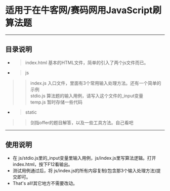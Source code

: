 # 适用于在牛客网/赛码网用JavaScript刷算法题
---
## 目录说明
* > index.html
基本的HTML文件，简单的引入了两个js文件而已。
* > js
>> index.js 入口文件，里面有3个常用输入处理方法。还有一个简单的示例  
>> stdio.js 算法题的输入用例，请写入这个文件的_input变量  
>> temp.js 暂时存储一些代码  
* > static
>> 剑指offer的题目解答，以及一些工具方法。自己看吧
---
## 使用说明
* 在 js/stdio.js里的_input变量里输入用例，js/index.js里写算法逻辑。打开index.html，按下F12看输出。
* 测试用例通过后，将 js/index.js的所有内容复制(包含那3个输入处理方法)提交即可。
* That's all!其它地方不需要改动。